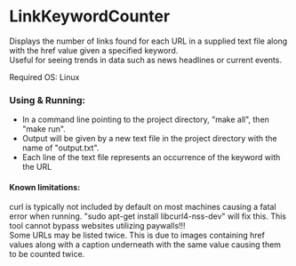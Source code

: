 # LinkKeywordCounter
Displays the number of links found for each URL in a supplied text file along with the href value given a specified keyword.   
Useful for seeing trends in data such as news headlines or current events.

Required OS: Linux

### Using & Running:
* In a command line pointing to the project directory, "make all", then "make run". 
* Output will be given by a new text file in the project directory with the name of "output.txt".
* Each line of the text file represents an occurrence of the keyword with the URL 
#### Known limitations:
curl is typically not included by default on most machines causing a fatal error when running. "sudo apt-get install libcurl4-nss-dev" will fix this.
This tool cannot bypass websites utilizing paywalls!!!  
Some URLs may be listed twice. This is due to images containing href values along with a caption underneath with the same value causing them to be counted twice.
